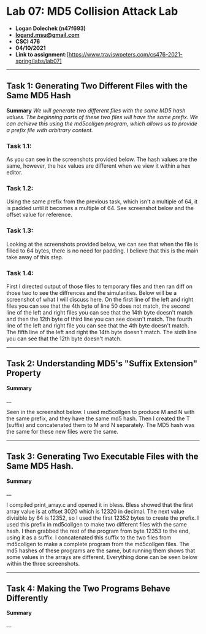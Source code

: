 # Lab 07: MD5 Collision Attack Lab
- **Logan Dolechek (n47f693)**
- **logand.msu@gmail.com**
- **CSCI 476**
- **04/10/2021**
- **Link to assignment:**[https://www.traviswpeters.com/cs476-2021-spring/labs/lab07]
---

## Task 1: Generating Two Different Files with the Same MD5 Hash

**Summary**
_We will generate two different files with the same MD5 hash values. The beginning parts of these two files will have the same prefix. We can achieve this using the md5collgen program, which allows us to provide a prefix file with arbitrary content._

### Task 1.1: 

As you can see in the screenshots provided below. The hash values are the same, however, the hex values are different when we view it within a hex editor. 

### Task 1.2:

Using the same prefix from the previous task, which isn't a multiple of 64, it is padded until it becomes a multiple of 64. See screenshot below and the offset value for reference. 

### Task 1.3:

Looking at the screenshots provided below, we can see that when the file is filled to 64 bytes, there is no need for padding. I believe that this is the main take away of this step.

### Task 1.4:

First I directed output of those files to temporary files and then ran diff on those two to see the diffrences and the simularities. Below will be a screenshot of what I will discuss here. On the first line of the left and right files you can see that the 4th byte of line 50 does not match, the second line of the left and right files you can see that the 14th byte doesn't match and then the 12th byte of third line you can see doesn't match. The fourth line of the left and right file you can see that the 4th byte doesn't match. The fifth line of the left and right the 14th byte doesn't match. The sixth line you can see that the 12th byte doesn't match.

---

## Task 2: Understanding MD5's "Suffix Extension" Property

**Summary**

__

Seen in the screenshot below. I used md5collgen to produce M and N with the same prefix, and they have the same md5 hash. Then I created the T (suffix) and concatenated them to M and N separately. The MD5 hash was the same for these new files were the same. 

---

## Task 3: Generating Two Executable Files with the Same MD5 Hash.

**Summary**

__

I compiled print_array.c and opened it in bless. Bless showed that the first array value is at offset 3020 which is 12320 in decimal. The next value divisible by 64 is 12352, so I used the first 12352 bytes to create the prefix. I used this prefix in md5collgen to make two different files with the same hash. I then grabbed the rest of the program from byte 12353 to the end, using it as a suffix. I concatenated this suffix to the two files from md5collgen to make a complete program from the md5collgen files. The md5 hashes of these programs are the same, but running them shows that some values in the arrays are different. Everything done can be seen below within the three screenshots.

---

## Task 4: Making the Two Programs Behave Differently

**Summary**

__

